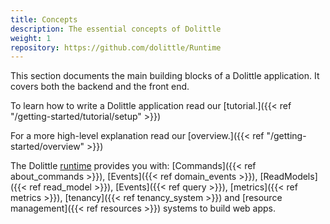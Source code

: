 ```yaml
---
title: Concepts
description: The essential concepts of Dolittle
weight: 1
repository: https://github.com/dolittle/Runtime
---
```


This section documents the main building blocks of a Dolittle application. It covers both the backend and the front end.

To learn how to write a Dolittle application read our [tutorial.]({{< ref "/getting-started/tutorial/setup" >}})

For a more high-level explanation read our [overview.]({{< ref "/getting-started/overview" >}})


The Dolittle [runtime](https://github.com/dolittle-runtime/Runtime) provides you with: [Commands]({{< ref about_commands >}}), [Events]({{< ref domain_events >}}), [ReadModels]({{< ref read_model >}}), [Events]({{< ref query >}}), [metrics]({{< ref metrics >}}), [tenancy]({{< ref tenancy_system >}}) and [resource management]({{< ref resources >}}) systems to build web apps.
